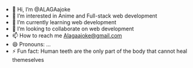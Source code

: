 - 👋 Hi, I’m @ALAGAajoke
- 👀 I’m interested in Anime and Full-stack web development
- 🌱 I’m currently learning web development
- 💞️ I’m looking to collaborate on web development
- 📫 How to reach me Alagaajoke@gmail.com
- 😄 Pronouns: ...
- ⚡ Fun fact: Human teeth are the only part of the body that cannot heal themeselves

<!---
ALAGAajoke/ALAGAajoke is a ✨ special ✨ repository because its `README.md` (this file) appears on your GitHub profile.
You can click the Preview link to take a look at your changes.
--->
